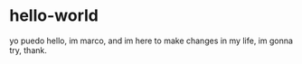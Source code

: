 # hello-world
yo puedo
hello, im marco, and im here to make changes in my life, im gonna try, thank.
